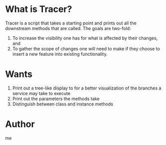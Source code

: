 # What is Tracer?

Tracer is a script that takes a starting point and prints out all the downstream methods that are called. The goals are two-fold:
1. To increase the visibility one has for what is affected by their changes, and
2. To gather the scope of changes one will need to make if they choose to insert a new feature into existing functionality.

# Wants

1. Print out a tree-like display to for a better visualization of the branches a service may take to execute
2. Print out the parameters the methods take
3. Distinguish between class and instance methods

# Author
me